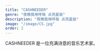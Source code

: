 ```yaml
---
title: "CASHNEEDER"
genre: "夜晚我用呼吸 点亮星辰"
description: "夜晚我用呼吸 点亮星辰"
image: "/image/CS.jpg"
order: 2
---
```


CASHNEEDER 是一位充满诗意的音乐艺术家。